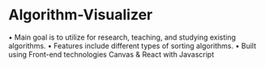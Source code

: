 # Algorithm-Visualizer
• Main goal is to utilize for research, teaching, and studying existing algorithms. • Features include different types of sorting algorithms. • Built using Front-end technologies Canvas &amp; React with Javascript
